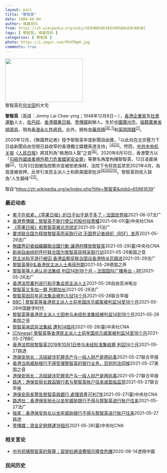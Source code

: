 ```yaml
---
layout: post
title: "黎智英"
date: 1989-06-04
author: 维基百科
from: https://zh.wikipedia.org/wiki/%E9%BB%8E%E6%99%BA%E8%8B%B1
tags: [ 黎智英, 维基百科 ]
categories: [ 黎智英 ]
photo: https://i.imgur.com/PhXTNqH.jpg
comments: true
---
```

<div class="mw-parser-output"><div id="noteTA-3146cf78" class="noteTA"><div class="noteTA-group"><div data-noteta-group-source="module" data-noteta-group="IT"></div></div><div class="noteTA-local"><div data-noteta-code="zh:巧克力; zh-tw:巧克力; zh-hk:朱古力; zh-cn:巧克力;"></div><div data-noteta-code="zh-tw:黑道; zh-hk:黑社會; zh-cn:黑社会;"></div><div data-noteta-code="zh-tw:飯店; zh-hk:酒店; zh-cn:饭店;"></div><div data-noteta-code="zh-tw:伍佛維茲; zh-hk:沃夫維茲 ;zh-cn:沃尔福威茨;"></div></div></div>

<div class="thumb tright"><div class="thumbinner" style="width:252px;"><a href="/wiki/File:Jimmy_Lai_Chee-ying_home_in_Ho_Man_Tin_20200418.png" class="image"><img alt="" src="//upload.wikimedia.org/wikipedia/commons/thumb/9/9f/Jimmy_Lai_Chee-ying_home_in_Ho_Man_Tin_20200418.png/250px-Jimmy_Lai_Chee-ying_home_in_Ho_Man_Tin_20200418.png" decoding="async" width="250" height="140" class="thumbimage" srcset="//upload.wikimedia.org/wikipedia/commons/thumb/9/9f/Jimmy_Lai_Chee-ying_home_in_Ho_Man_Tin_20200418.png/375px-Jimmy_Lai_Chee-ying_home_in_Ho_Man_Tin_20200418.png 1.5x, //upload.wikimedia.org/wikipedia/commons/thumb/9/9f/Jimmy_Lai_Chee-ying_home_in_Ho_Man_Tin_20200418.png/500px-Jimmy_Lai_Chee-ying_home_in_Ho_Man_Tin_20200418.png 2x" data-file-width="861" data-file-height="481"></a>  <div class="thumbcaption"><div class="magnify"><a href="/wiki/File:Jimmy_Lai_Chee-ying_home_in_Ho_Man_Tin_20200418.png" class="internal" title="放大"></a></div>黎智英在<a href="/wiki/%E4%BD%95%E6%96%87%E7%94%B0" title="何文田">何文田</a>的大宅</div></div></div>
<p><b>黎智英</b>（英語：<span lang="en">Jimmy Lai Chee-ying</span>；1948年12月8日<span class="useeditintro" title="Template:BLP editintro">－</span>），<a href="/wiki/%E9%A6%99%E6%B8%AF" title="香港">香港</a><a href="/wiki/%E4%BC%81%E4%B8%9A%E5%AE%B6" title="企业家">企業家</a>及<a href="/wiki/%E7%A4%BE%E6%9C%83%E9%81%8B%E5%8B%95" title="社會運動">社會運動</a>人士，<a href="/wiki/%E4%BD%90%E4%B8%B9%E5%A5%B4" title="佐丹奴">佐丹奴</a>、<a href="/wiki/%E8%98%8B%E6%9E%9C%E6%97%A5%E5%A0%B1_(%E9%A6%99%E6%B8%AF)" title="蘋果日報 (香港)">香港蘋果日報</a>、<a href="/wiki/%E5%A3%B9%E5%82%B3%E5%AA%92" title="壹傳媒">壹傳媒</a>創辦人。生於<a href="/wiki/%E4%B8%AD%E8%8F%AF%E6%B0%91%E5%9C%8B_(%E5%A4%A7%E9%99%B8%E6%99%82%E6%9C%9F)" class="mw-redirect" title="中華民國 (大陸時期)">中國</a><a href="/wiki/%E5%BB%A3%E5%B7%9E%E5%B8%82_(%E4%B8%AD%E8%8F%AF%E6%B0%91%E5%9C%8B)" title="廣州市 (中華民國)">廣州市</a>，<a href="/wiki/%E7%A5%96%E7%B1%8D" title="祖籍">祖籍</a><a href="/wiki/%E5%BB%A3%E6%9D%B1%E7%9C%81_(%E4%B8%AD%E8%8F%AF%E6%B0%91%E5%9C%8B)" title="廣東省 (中華民國)">廣東省</a><a href="/wiki/%E9%A1%BA%E5%BE%B7%E5%8E%BF" title="顺德县">顺德县</a>，現為<a href="/wiki/%E9%A6%99%E6%B8%AF%E5%B1%85%E6%B0%91#永久性居民" title="香港居民">香港永久性居民</a>。此外，拥有<a href="/wiki/%E4%B8%AD%E8%8F%AF%E6%B0%91%E5%9C%8B%E5%9C%8B%E6%B0%91#陆港澳居民" title="中華民國國民">中華民國</a><span id="noteTag-cite_ref-sup"><sup id="cite_ref-bb1_1-1" class="reference"><a href="#cite_note-bb1-1">[註 1]</a></sup></span>和<a href="/wiki/%E8%8B%B1%E5%9C%8B%E5%9C%8B%E7%B1%8D" class="mw-redirect" title="英國國籍">英国国籍</a><sup id="cite_ref-a1_2-2" class="reference"><a href="#cite_note-a1-2">[1]</a></sup>。
</p><p>2020年12月，《無國界記者》授予黎智英年度新聞自由獎，「以此向在北京壓力下日益新聞自由空間日益收窄的香港獨立媒體表達支持」<sup id="cite_ref-6" class="reference"><a href="#cite_note-6">[4]</a></sup><sup id="cite_ref-7" class="reference"><a href="#cite_note-7">[5]</a></sup>。然而，<a href="/wiki/%E4%B8%AD%E5%85%B1%E4%B8%AD%E5%A4%AE%E6%9C%BA%E5%85%B3%E6%8A%A5" title="中共中央机关报">中共中央机关报</a>《<a href="/wiki/%E4%BA%BA%E6%B0%91%E6%97%A5%E6%8A%A5" title="人民日报">人民日报</a>》將其列為“禍港四人幫”之首<sup id="cite_ref-王平2019_8-0" class="reference"><a href="#cite_note-王平2019-8">[6]</a></sup>。2020年8月10日，香港警方以「<a href="/wiki/%E4%B8%AD%E8%8F%AF%E4%BA%BA%E6%B0%91%E5%85%B1%E5%92%8C%E5%9C%8B%E9%A6%99%E6%B8%AF%E7%89%B9%E5%88%A5%E8%A1%8C%E6%94%BF%E5%8D%80%E7%B6%AD%E8%AD%B7%E5%9C%8B%E5%AE%B6%E5%AE%89%E5%85%A8%E6%B3%95" title="中華人民共和國香港特別行政區維護國家安全法">勾結外國或者境外勢力危害國家安全罪</a>」等罪名再度拘捕黎智英，12日凌晨保釋<sup id="cite_ref-auto_9-0" class="reference"><a href="#cite_note-auto-9">[7]</a></sup>，12月3日因被指控欺诈並被拒绝保释，法院下令将其监禁至2021年4月，為首度被收押。此举引发民主派人士和歐美國家批评<sup id="cite_ref-10" class="reference"><a href="#cite_note-10">[8]</a></sup><sup id="cite_ref-11" class="reference"><a href="#cite_note-11">[9]</a></sup><sup id="cite_ref-over100_12-0" class="reference"><a href="#cite_note-over100-12">[10]</a></sup>。黎智英则视入獄為“人生巔峰”<sup id="cite_ref-13" class="reference"><a href="#cite_note-13">[11]</a></sup>。
</p>
</div><noscript><img src="//zh.wikipedia.org/wiki/Special:CentralAutoLogin/start?type=1x1" alt="" title="" width="1" height="1" style="border: none; position: absolute;"></noscript>
<div class="printfooter">取自“<a dir="ltr" href="https://zh.wikipedia.org/w/index.php?title=黎智英&amp;oldid=65961639">https://zh.wikipedia.org/w/index.php?title=黎智英&amp;oldid=65961639</a>”</div><div id="recent-news"><h3>最近动态</h3><ul><li><a href="https://nodebe4.github.io/waimei/2021-06-07/%E5%A5%97%E5%AD%90%E5%9C%A8%E6%94%B6%E7%B4%A7-%E8%8B%B9%E6%9E%9C%E6%97%A5%E6%8A%A5-%E7%9A%84%E6%97%A5%E5%AD%90%E4%BC%BC%E4%B9%8E%E6%98%AF%E4%B8%8D%E5%A4%9A%E4%BA%86-%E6%B3%95%E5%9B%BD%E4%B8%96%E7%95%8C%E6%8A%A5" title="套子在收紧，《苹果日报》的日子似乎是不多了 - 法国世界报—— 08/06/2021 - 00:22 世界报在香港的记者陈翡撰写的文章指出，围绕着黎智英这位富商的套子在收紧，香港阅读量最大的反对...">套子在收紧，《苹果日报》的日子似乎是不多了 - 法国世界报</a><time>2021-06-07</time><a class="tag">法广</a></li>
<li><a href="https://nodebe4.github.io/waimei/2021-06-01/%E9%A6%99%E6%B8%AF%E5%A3%B9%E5%82%B3%E5%AA%92-%E9%BB%8E%E6%99%BA%E8%8B%B1%E4%B8%8D%E8%83%BD%E8%A1%8C%E4%BD%BF%E5%85%AC%E5%8F%B8%E8%82%A1%E4%BB%BD%E6%8A%95%E7%A5%A8%E6%AC%8A" title="香港壹傳媒：黎智英不能行使公司股份投票權—— （中央社記者張謙香港1日電）香港壹傳媒集團今天公告，經向當局核實，集團創辦人黎智英「不得直接或間接行使其所持本公司（壹傳媒）任何股份的投票權」。 香...">香港壹傳媒：黎智英不能行使公司股份投票權</a><time>2021-06-01</time><a class="tag">(臺)中央社CNA</a></li>
<li><a href="https://nodebe4.github.io/waimei/2021-05-31/%E8%8B%B9%E6%9E%9C%E6%97%A5%E6%8A%A5-%E5%92%8C%E9%BB%8E%E6%99%BA%E8%8B%B1%E8%A2%AB%E5%8C%97%E4%BA%AC%E9%94%81%E5%AE%9A" title="《苹果日报》和黎智英被北京锁定—— 31/05/2021 - 18:08 北京当局的不满 《费加罗报》记者朱莉·扎格（Julie Zaugg）5月30日发表分析文章写道，今年4月中旬《苹果日报》...">《苹果日报》和黎智英被北京锁定</a><time>2021-05-31</time><a class="tag">法广</a></li>
<li><a href="https://nodebe4.github.io/waimei/2021-05-29/%E8%A6%81%E6%B1%82%E8%81%94%E5%90%88%E5%9B%BD%E4%B8%BA%E9%87%8A%E6%94%BE%E9%BB%8E%E6%99%BA%E8%8B%B1%E8%80%8C%E9%87%87%E5%8F%96%E8%A1%8C%E5%8A%A8-%E6%97%A0%E5%9B%BD%E7%95%8C%E8%AE%B0%E8%80%85%E7%BB%84%E7%BB%87-RSF-%E5%8F%91%E5%A3%B0" title="要求联合国为释放黎智英而采取行动 无国界记者组织（RSF）发声—— 29/05/2021 - 19:58 黎智英因2019年10月“组织”“未经授权”的抗议活动被香港法院判囚14个月有期徒刑。他...">要求联合国为释放黎智英而采取行动 无国界记者组织（RSF）发声</a><time>2021-05-29</time><a class="tag">法广</a></li>
<li><a href="https://nodebe4.github.io/waimei/2021-05-29/%E7%84%A1%E5%9C%8B%E7%95%8C%E8%A8%98%E8%80%85%E7%B5%84%E7%B9%94%E7%B1%B2%E8%81%AF%E5%90%88%E5%9C%8B%E8%A1%8C%E5%8B%95-%E8%AE%93%E6%B8%AF%E5%BA%9C%E9%87%8B%E6%94%BE%E9%BB%8E%E6%99%BA%E8%8B%B1" title="無國界記者組織籲聯合國行動 讓港府釋放黎智英—— 無國界記者組織（RSF）28日向聯合國發出緊急呼籲，要求聯合國一切必要措施，使香港壹傳媒集團創辦人黎智英（中）立即獲釋。（RSF提供）中央社記者...">無國界記者組織籲聯合國行動 讓港府釋放黎智英</a><time>2021-05-29</time><a class="tag">(臺)中央社CNA</a></li>
<li><a href="https://nodebe4.github.io/waimei/2021-05-29/%E6%96%B0%E9%97%BB%E8%87%AA%E7%94%B1%E7%BB%84%E7%BB%87%E5%91%BC%E5%90%81%E8%81%94%E5%90%88%E5%9B%BD%E4%B8%BA%E9%BB%8E%E6%99%BA%E8%8B%B1%E8%8E%B7%E9%87%8A%E9%87%87%E5%8F%96%E8%A1%8C%E5%8A%A8" title="新闻自由组织呼吁联合国为黎智英获释采取行动—— Sat, 29 May 2021 10:55:28 GMT 资料图片：苹果日报的创办人、香港传媒大亨黎智英（Jimmy Lai）离开终审法院。 无...">新闻自由组织呼吁联合国为黎智英获释采取行动</a><time>2021-05-29</time><a class="tag">美国之音</a></li>
<li><a href="https://nodebe4.github.io/waimei/2021-05-29/%E6%B0%91%E4%B8%BB%E6%B4%BE%E5%92%8C%E5%B9%B3%E6%B8%B8%E8%A1%8C%E8%A2%AB%E5%9B%9A-%E9%A6%99%E6%B8%AF%E7%9B%91%E5%AF%9F%E4%BF%83%E8%81%94%E5%90%88%E5%9B%BD%E8%AE%BE%E9%A6%99%E6%B8%AF%E7%89%B9%E6%B4%BE%E5%91%98%E8%B7%9F%E8%BF%9B" title="民主派和平游行被囚 香港监察促联合国设香港特派员跟进—— 29/05/2021 - 09:15 壹传媒创办人黎智英等多名民主派领军人物，因组织或参与前年「8.18」维园流水式集会、「8.31」游...">民主派和平游行被囚 香港监察促联合国设香港特派员跟进</a><time>2021-05-29</time><a class="tag">法广</a></li>
<li><a href="https://nodebe4.github.io/waimei/2021-05-28/%E9%BB%8E%E6%99%BA%E8%8B%B1%E7%AD%899%E5%90%8D%E9%A6%99%E6%B8%AF%E6%B0%91%E4%B8%BB%E6%B4%BE%E4%BA%BA%E5%A3%AB%E5%86%8D%E8%8E%B7%E5%88%91%E6%9C%9F" title="黎智英等9名香港民主派人士再获刑期—— 2021-05-28T10:14:34.922Z 黎智英在因参与组织2019年十一国庆日游行判处数月徒刑 （德国之声中文网）包括香港壹传媒集团创办人黎智英...">黎智英等9名香港民主派人士再获刑期</a><time>2021-05-28</time><a class="tag">德国之声</a></li>
<li><a href="https://nodebe4.github.io/waimei/2021-05-28/%E9%BB%8E%E6%99%BA%E8%8B%B1%E7%AD%89%E4%BA%BA%E6%89%BF%E8%AE%A4%E9%9D%9E%E6%B3%95%E9%9B%86%E7%BB%93-%E5%88%A4%E5%9B%9A14%E5%88%B018%E4%B8%AA%E6%9C%88-%E6%B3%95%E5%9B%BD%E5%9B%BD%E9%99%85%E5%B9%BF%E6%92%AD%E7%94%B5%E5%8F%B0-RFI" title="黎智英等人承认非法集结 判囚14到18个月 – 法国国际广播电台 - RFI—— 28/05/2021 - 12:32 （法新社香港28日电） 香港壹传媒集团创办人黎智英等10人承认前年10月1...">黎智英等人承认非法集结 判囚14到18个月 – 法国国际广播电台 - RFI</a><time>2021-05-28</time><a class="tag">法广</a></li>
<li><a href="https://nodebe4.github.io/waimei/2021-05-28/%E9%A6%99%E6%B8%AF%E6%B3%95%E9%99%A2%E9%87%8D%E5%88%A4%E8%BF%9B%E8%A1%8C%E5%92%8C%E5%B9%B3%E9%9B%86%E4%BC%9A%E6%B0%91%E4%B8%BB%E6%B4%BE%E4%BA%BA%E5%A3%AB" title="香港法院重判进行和平集会民主派人士—— 香港壹传媒创办人黎智英，以及民主派元老李卓人及何俊仁等10人，被控前年10 月1 日“组织未经批准集结”等多项控罪，周五（28日）被重判14个月至18个月...">香港法院重判进行和平集会民主派人士</a><time>2021-05-28</time><a class="tag">自由亚洲电台</a></li>
<li><a href="https://nodebe4.github.io/waimei/2021-05-28/%E9%BB%8E%E6%99%BA%E8%8B%B1%E5%8F%88%E5%A4%9A%E5%8A%A0%E4%B8%80%E7%BD%AA-%E5%88%91%E6%9C%9F%E5%8A%A0%E9%95%BF" title="黎智英又多加一罪 刑期加长—— 28/05/2021 - 11:26 据中央社今天报道称，香港壹传媒集团创办人黎智英等10人承认2019年10月1日组织未经批准集结等罪，被法院判囚缓刑至18个月...">黎智英又多加一罪 刑期加长</a><time>2021-05-28</time><a class="tag">法广</a></li>
<li><a href="https://nodebe4.github.io/waimei/2021-05-28/%E9%BB%8E%E6%99%BA%E8%8B%B1%E5%9B%A0%E5%89%8D%E5%B9%B4%E9%9D%9E%E6%B3%95%E9%9B%86%E4%BC%9A%E8%A2%AB%E5%88%A4%E5%85%A5%E7%8B%B114%E4%B8%AA%E6%9C%88" title="黎智英因前年非法集会被判入狱14个月—— 香港壹传媒主席黎智英、前立法会议员李卓人、何俊仁及梁国雄等10名泛民主派人士前年国庆日在民阵申请游行遭反对后，带领群众由铜锣湾游行至中环被控。10人分别...">黎智英因前年非法集会被判入狱14个月</a><time>2021-05-28</time><a class="tag">联合早报</a></li>
<li><a href="https://nodebe4.github.io/waimei/2021-05-28/BBC-%E9%BB%8E%E6%99%BA%E8%8B%B1%E7%AD%89%E9%A6%99%E6%B8%AF%E6%B0%91%E4%B8%BB%E6%B4%BE%E4%BA%BA%E5%A3%AB%E5%89%8D%E5%B9%B4%E5%9B%BD%E5%BA%86%E7%A4%BA%E5%A8%81%E6%A1%88%E8%A2%AB%E5%88%A4%E7%9B%9114%E8%87%B318%E4%B8%AA%E6%9C%88" title="BBC | 黎智英等香港民主派人士前年国庆示威案被判监14至18个月—— 香港壹传媒集团主席黎智英和另外9名民主派人士，早前承认在2019年10月1日中国国庆日组织及参与未经批准集结，香港区域法...">BBC | 黎智英等香港民主派人士前年国庆示威案被判监14至18个月</a><time>2021-05-28</time><a class="tag">中国数字时代</a></li>
<li><a href="https://nodebe4.github.io/waimei/2021-05-28/%E9%BB%8E%E6%99%BA%E8%8B%B1%E7%AD%89%E9%A6%99%E6%B8%AF%E6%B0%91%E4%B8%BB%E6%B4%BE%E4%BA%BA%E5%A3%AB%E5%9B%A0%E5%8F%82%E4%B8%8E%E6%9C%AA%E7%BB%8F%E6%89%B9%E5%87%86%E9%9B%86%E7%BB%93%E8%A2%AB%E5%88%A4%E7%9B%9114%E5%88%B018%E4%B8%AA%E6%9C%88" title="黎智英等香港民主派人士因参与未经批准集结被判监14到18个月—— Fri, 28 May 2021 07:30:00 GMT 2月1日，壹傳媒創辦人黎智英離開香港法院。 香港媒体大亨、壹传媒集团...">黎智英等香港民主派人士因参与未经批准集结被判监14到18个月</a><time>2021-05-28</time><a class="tag">美国之音</a></li>
<li><a href="https://nodebe4.github.io/waimei/2021-05-28/%E9%BB%8E%E6%99%BA%E8%8B%B1%E6%89%BF%E8%AA%8D%E9%9D%9E%E6%B3%95%E9%9B%86%E7%B5%90-%E9%81%AD%E5%88%A414%E5%80%8B%E6%9C%88" title="黎智英承認非法集結 遭判14個月—— （中央社記者張謙香港28日電）香港壹傳媒集團創辦人黎智英等10人承認前年10月1日組織未經批准集結等罪，今天被法院判囚緩刑至18個月不等，其中黎智英入獄14...">黎智英承認非法集結 遭判14個月</a><time>2021-05-28</time><a class="tag">(臺)中央社CNA</a></li>
<li><a href="https://nodebe4.github.io/waimei/2021-05-27/Chinese-%E9%BB%8E%E6%99%BA%E8%8B%B1%E7%AD%89%E9%A6%99%E6%B8%AF%E6%B0%91%E4%B8%BB%E6%B4%BE%E4%BA%BA%E5%A3%AB%E5%89%8D%E5%B9%B4%E5%9B%BD%E5%BA%86%E7%A4%BA%E5%A8%81%E6%A1%88%E8%A2%AB%E5%88%A4%E7%9B%9114%E8%87%B318%E4%B8%AA%E6%9C%88" title="[Chinese] 黎智英等香港民主派人士前年国庆示威案被判监14至18个月—— 黎智英等香港民主派人士前年国庆示威案被判监14至18个月 26 分钟前 图像来源，Reuters 图像加注文字，...">[Chinese] 黎智英等香港民主派人士前年国庆示威案被判监14至18个月</a><time>2021-05-27</time><a class="tag">BBC</a></li>
<li><a href="https://nodebe4.github.io/waimei/2021-05-27/%E9%A6%99%E6%B8%AF%E6%B3%95%E9%99%A2%E5%B0%B1%E9%BB%8E%E6%99%BA%E8%8B%B12019%E5%B9%B410%E6%9C%881%E6%97%A5%E5%8F%82%E4%B8%8E%E6%9C%AA%E7%BB%8F%E6%89%B9%E5%87%86%E9%9B%86%E7%BB%93%E7%BD%AA-%E5%88%A4%E5%9B%9A14%E4%B8%AA%E6%9C%88" title="香港法院就黎智英2019年10月1日参与未经批准集结罪 判囚14个月—— 2021-05-28T04:18:57Z 路透香港5月28日 - 香港法院周五就壹传媒创办人黎智英于2019年10月1日...">香港法院就黎智英2019年10月1日参与未经批准集结罪 判囚14个月</a><time>2021-05-27</time><a class="tag">路透</a></li>
<li><a href="https://nodebe4.github.io/waimei/2021-05-27/%E6%B8%AF%E4%BF%9D%E5%AE%89%E5%B1%80%E9%95%BF-%E5%86%BB%E7%BB%93%E7%96%91%E6%B6%89%E7%8A%AF%E7%BD%AA%E8%B5%84%E4%BA%A7%E4%B8%8E%E4%B8%80%E8%88%AC%E4%BA%BA%E8%B4%A2%E4%BA%A7%E6%98%AF%E4%B8%A4%E7%A0%81%E4%BA%8B" title="港保安局长：冻结疑涉犯罪资产与一般人财产是两码事—— 香港保安局局长李家超据报上月向壹传媒创办人黎智英、汇丰及花旗银行发信，警告若处理黎智英的帐户，或面临最高七年监禁。李家超今天对此回应说，有关...">港保安局长：冻结疑涉犯罪资产与一般人财产是两码事</a><time>2021-05-27</time><a class="tag">联合早报</a></li>
<li><a href="https://nodebe4.github.io/waimei/2021-05-27/%E9%A6%99%E6%B8%AF%E5%BD%93%E5%B1%80%E5%A8%81%E8%83%81%E9%93%B6%E8%A1%8C%E4%B8%8D%E5%BE%97%E5%8F%97%E7%90%86%E9%BB%8E%E6%99%BA%E8%8B%B1%E7%9A%84%E9%93%B6%E8%A1%8C%E4%B8%9A%E5%8A%A1-%E5%90%A6%E5%88%99%E5%88%91%E6%B3%95%E4%BC%BA%E5%80%99" title="香港当局威胁银行不得受理黎智英的银行业务，否则刑法伺候—— Thu, 27 May 2021 18:06:14 GMT 资料照：香港警察押送媒体大亨黎智英抵达法院。 路透社星期四（5月27日）报...">香港当局威胁银行不得受理黎智英的银行业务，否则刑法伺候</a><time>2021-05-27</time><a class="tag">美国之音</a></li>
<li><a href="https://nodebe4.github.io/waimei/2021-05-27/%E6%B8%AF%E4%BF%9D%E5%AE%89%E5%B1%80%E9%95%BF-%E5%86%BB%E7%BB%93%E7%96%91%E6%B6%89%E7%8A%AF%E7%BD%AA%E8%B5%84%E4%BA%A7%E4%B8%8E%E4%B8%80%E8%88%AC%E4%BA%BA%E8%B4%A2%E4%BA%A7%E6%98%AF%E4%B8%A4%E7%A0%81%E4%BA%8B" title="港保安局长：冻结疑涉犯罪资产与一般人财产是两码事—— 香港保安局局长李家超据报上月向壹传媒创办人黎智英、汇丰及花旗银行发信，警告若处理黎智英的帐户，或面临最高七年监禁。李家超今天对此回应说，有关...">港保安局长：冻结疑涉犯罪资产与一般人财产是两码事</a><time>2021-05-27</time><a class="tag">联合早报</a></li>
<li><a href="https://nodebe4.github.io/waimei/2021-05-27/%E8%B7%AF%E9%80%8F-%E6%B8%AF%E4%BF%9D%E5%AE%89%E5%B1%80%E9%95%BF%E8%87%B4%E5%87%BD%E9%93%B6%E8%A1%8C%E8%8B%A5%E4%B8%8E%E9%BB%8E%E6%99%BA%E8%8B%B1%E8%B4%A6%E6%88%B7%E5%BE%80%E6%9D%A5%E6%88%96%E9%9D%A2%E4%B8%B4%E7%9B%91%E7%A6%81" title="路透：港保安局长致函银行若与黎智英账户往来或面临监禁—— 一份文件显示，香港保安局局长李家超本月致函媒体大亨黎智英和汇丰银行与花旗银行的分支机构，称若这些银行与黎智英的账户继续有往来，可能面临最...">路透：港保安局长致函银行若与黎智英账户往来或面临监禁</a><time>2021-05-27</time><a class="tag">联合早报</a></li>
<li><a href="https://nodebe4.github.io/waimei/2021-05-27/%E6%B8%AF%E4%BF%9D%E5%AE%89%E5%B1%80%E9%95%B7%E8%AD%A6%E5%91%8A%E9%BB%8E%E6%99%BA%E8%8B%B1%E8%88%87%E9%8A%80%E8%A1%8C-%E8%99%95%E7%90%86%E8%B3%87%E7%94%A2%E5%8F%AF%E5%88%A47%E5%B9%B4" title="港保安局長警告黎智英與銀行 處理資產可判7年—— （中央社台北27日電）據路透社報導，香港保安局局長李家超日前致函香港壹傳媒集團創辦人黎智英與滙豐銀行、花旗銀行的分支機構，警告這些銀行與黎智英的...">港保安局長警告黎智英與銀行  處理資產可判7年</a><time>2021-05-27</time><a class="tag">(臺)中央社CNA</a></li>
<li><a href="https://nodebe4.github.io/waimei/2021-05-27/%E8%B7%AF%E9%80%8F%E7%A4%BE-%E9%A6%99%E6%B8%AF%E4%BF%9D%E5%AE%89%E5%B1%80%E9%95%BF%E4%BB%A5%E5%9D%90%E7%89%A2%E5%A8%81%E8%83%81%E9%93%B6%E8%A1%8C%E4%B8%8D%E5%BE%97%E4%B8%8E%E9%BB%8E%E6%99%BA%E8%8B%B1%E8%BF%9B%E8%A1%8C%E8%B4%A6%E6%88%B7%E5%BE%80%E6%9D%A5" title="路透社：香港保安局长以坐牢威胁银行不得与黎智英进行账户往来—— 27/05/2021 - 10:40 路透社今天报道说，根据该通讯社看到的文件，香港保安局局长李家超本月致函媒体大亨黎智英和汇丰银...">路透社：香港保安局长以坐牢威胁银行不得与黎智英进行账户往来</a><time>2021-05-27</time><a class="tag">法广</a></li>
<li><a href="https://nodebe4.github.io/waimei/2021-05-27/%E7%8B%AC%E5%AE%B6-%E9%A6%99%E6%B8%AF%E4%BF%9D%E5%AE%89%E5%B1%80%E9%95%BF%E4%BB%A5%E5%9D%90%E7%89%A2%E5%A8%81%E8%83%81%E9%93%B6%E8%A1%8C%E4%B8%8D%E5%BE%97%E4%B8%8E%E9%BB%8E%E6%99%BA%E8%8B%B1%E8%BF%9B%E8%A1%8C%E8%B4%A6%E6%88%B7%E5%BE%80%E6%9D%A5" title="独家：香港保安局长以坐牢威胁银行不得与黎智英进行账户往来—— 2021-05-27T07:13:11Z 路透香港5月27日 - 根据路透看到的文件，香港保安局局长李家超本月致函媒体大亨黎智英和汇...">独家：香港保安局长以坐牢威胁银行不得与黎智英进行账户往来</a><time>2021-05-27</time><a class="tag">路透</a></li>
<li><a href="https://nodebe4.github.io/waimei/2021-05-26/%E5%A3%B9%E5%82%B3%E5%AA%92-%E8%B3%87%E9%87%91%E8%B6%B3%E5%A4%A0%E7%87%9F%E9%81%8B18%E5%80%8B%E6%9C%88" title="壹傳媒：資金足夠營運18個月—— （中央社記者張謙香港26日電）香港壹傳媒集團今天公告稱，4月1日起算，集團資金足夠營運18個月，創辦人黎智英的資產遭保安局凍結，不會對公司的財務狀況或營運造成即...">壹傳媒：資金足夠營運18個月</a><time>2021-05-26</time><a class="tag">(臺)中央社CNA</a></li>
</ul></div><div id="open-opinion"><h3>相关言论</h3><ul><li><a href="https://nodebe4.github.io/opinion/2020-08-14/%E4%B8%AD%E5%85%B1%E6%8A%93%E6%8D%95%E9%BB%8E%E6%99%BA%E8%8B%B1%E7%9A%84%E7%9B%A4%E7%AE%97-%E7%BF%92%E6%8F%90%E6%9D%9C%E7%B5%95%E6%B5%AA%E8%B2%BB%E6%9A%97%E7%A4%BA%E7%B3%A7%E9%A3%9F%E5%8D%B1%E6%A9%9F/" title="透視中國">中共抓捕黎智英的盤算；習提杜絕浪費暗示糧食危機</a><time>2020-08-14</time><a class="tag">透視中國</a></li>
</ul></div><div id="mjls-record"><h3>民间历史</h3><ul></ul></div>